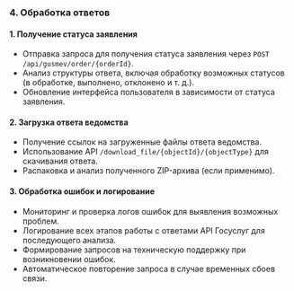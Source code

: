 ### 4. **Обработка ответов**

#### 1. **Получение статуса заявления**  

- Отправка запроса для получения статуса заявления через `POST /api/gusmev/order/{orderId}`.
- Анализ структуры ответа, включая обработку возможных статусов (в обработке, выполнено, отклонено и т. д.).
- Обновление интерфейса пользователя в зависимости от статуса заявления.

#### 2. **Загрузка ответа ведомства**  

- Получение ссылок на загруженные файлы ответа ведомства.
- Использование API `/download_file/{objectId}/{objectType}` для скачивания ответа.
- Распаковка и анализ полученного ZIP-архива (если применимо).

#### 3. **Обработка ошибок и логирование**  

- Мониторинг и проверка логов ошибок для выявления возможных проблем.
- Логирование всех этапов работы с ответами API Госуслуг для последующего анализа.
- Формирование запросов на техническую поддержку при возникновении ошибок.
- Автоматическое повторение запроса в случае временных сбоев связи.
